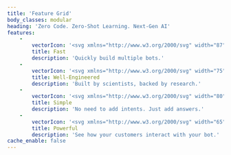 ```yaml
---
title: 'Feature Grid'
body_classes: modular
heading: 'Zero Code. Zero-Shot Learning. Next-Gen AI'
features:
    -
        vectorIcon: '<svg xmlns="http://www.w3.org/2000/svg" width="87" height="58"><g fill="none"><path fill="#E82E31" d="M47.928 31.493l9.7707165-10.9989628 6.0490252 6.8120154c.3667114.4129663.3292144 1.04502-.083752 1.4117314-.3811997.3385029-.9490773.3325914-1.322616.0048698l-.0891154-.0886217L57.698 23.506l-9.7692309 10.9998566L41.162 26.887l-6.4357473 6.8004278c-.3504516.3702446-.9167076.4135361-1.3172249.1193958l-.0964556-.0805709c-.3702446-.3504516-.4135361-.9167076-.1193958-1.3172249l.0805709-.0964556 7.9354441-8.3836255L47.928 31.493z"></path><path fill="currentColor" d="M26.4318182-.00001421v8.66668088h5.0227273c1.6708145 0 3.0227272 1.34430579 3.0227272 3.00000003 0 1.6556942-1.3519127 3-3.0227272 3H20.7272727c-2.7728656 0-5.0227272 2.2372021-5.0227272 5l.0046427.2169924c.1141332 2.6620036 2.3181891 4.7830076 5.0180845 4.7830076L26.431 24.666V32.1l-.0626359.0122991C24.1058356 32.597837 22.4090909 34.6007281 22.4090909 37c0 2.7627979 2.2498617 5 5.0227273 5h8.0454545C37.1480872 42 38.5 43.3443058 38.5 45s-1.3519128 3-3.0227273 3H14.0227273C11.2498617 48 9 50.2372021 9 53s2.2498617 5 5.0227273 5h52.4080909c.5860057 0 1.0760598-.0640346 1.6476867-.3160548C69.2740865 57.1568345 70 56.0203209 70 54.3186667V3.72946667c0-1.47269284-.5297757-2.54055519-1.467391-3.15916237-.6326189-.41738078-1.2943249-.5590312-1.9928673-.56963358L26.4318182-.0000142zM28.431 6.666V1.999l38.0935513.00155556C67.4652687 2.01494861 68 2.3677464 68 3.72946667V54.3186667c0 .916357-.2647536 1.3308639-.7283247 1.5352442C67.0158439 55.9667024 66.7610184 56 66.4308182 56H14.0227273C12.3519128 56 11 54.6556942 11 53s1.3519128-3 3.0227273-3h21.4545454C38.2501383 50 40.5 47.7627979 40.5 45s-2.2498617-5-5.0227273-5h-8.0454545c-1.6708145 0-3.0227273-1.3443058-3.0227273-3s1.3519128-3 3.0227273-3h1V22.6666667h-7.7045455c-1.6708145 0-3.0227272-1.3443058-3.0227272-3s1.3519127-3 3.0227272-3h10.7272728c2.7728655 0 5.0227272-2.2372021 5.0227272-5l-.0046427-.2169925c-.1141332-2.6620036-2.3181891-4.78300753-5.0180845-4.78300753L28.431 6.666zM10 13.25c-1.51836684 0-2.75 1.2314063-2.75 2.75s1.23163316 2.75 2.75 2.75c1.5183668 0 2.75-1.2314063 2.75-2.75s-1.2316332-2.75-2.75-2.75zm0 1.5c.69000155 0 1.25.5598953 1.25 1.25s-.55999845 1.25-1.25 1.25-1.25-.5598953-1.25-1.25.55999845-1.25 1.25-1.25zm-7 29.5C1.48163316 44.25.25 45.4814063.25 47S1.48163316 49.75 3 49.75 5.75 48.5185937 5.75 47 4.51836684 44.25 3 44.25zm0 1.5c.69000155 0 1.25.5598953 1.25 1.25S3.69000155 48.25 3 48.25 1.75 47.6901047 1.75 47s.55999845-1.25 1.25-1.25z"></path><path fill="currentColor" d="M64 5H39.0869565v7.8518519c0 4.2700962-2.8854823 7.2222222-5.6488261 7.2222222H31v15.7037037h2.8492174c4.6712218 0 9.2812174 2.1104851 9.2812174 5.7675741V44H64V5zm-2 2v35H45.13l.0004348-.4546481-.0049954-.2660375c-.1892785-5.0105069-5.726199-7.5015366-11.276222-7.5015366L33 33.777V22.074l.4381304.0000741.2114128-.0038117c3.8027155-.1369646 7.4374133-3.9513744 7.4374133-9.2184105L41.086 7H62z"></path><path fill="#E82E31" d="M55.5 17c1.38125 0 2.5-1.11925 2.5-2.5S56.88125 12 55.5 12 53 13.11925 53 14.5s1.11875 2.5 2.5 2.5zm23.111664 15c2.0300335 0 3.3706244 1.5731087 3.3881709 3.4908508.0170998 1.8689163-1.2281894 3.4036994-3.1833982 3.5039417L78.611664 39H75v-2h3.611664c.8844514 0 1.3963595-.6050262 1.3882546-1.4908508-.0076466-.835741-.4770104-1.4351467-1.2414958-1.5027732L78.611664 34H75v-2h3.611664zM84.5 22c1.38125 0 2.5-1.11925 2.5-2.5S85.88125 17 84.5 17 82 18.11925 82 19.5s1.11875 2.5 2.5 2.5z"></path></g></svg>'
        title: Fast
        description: 'Quickly build multiple bots.'
    -
        vectorIcon: '<svg xmlns="http://www.w3.org/2000/svg" width="75" height="95"><g fill="none" fill-rule="evenodd"><path stroke="currentColor" stroke-linecap="square" stroke-width="2.4" d="M24.9811149 12.6324538c1.5381267-.85723065 3.1670396-1.56256913 4.865788-2.09681065l1.9763445-7.45319301C32.0502127 2.48361079 32.7485676 2 33.3980377 2h8.9371973c.6407406 0 1.3705215.47488135 1.6219293 1.0614995l2.3377431 7.77618216c1.5625692.55344628 3.0587946 1.25529294 4.4764551 2.08633534l6.849116-3.97887721c.5831264-.26013721 1.4194064-.1099909 1.8785748.34917747l6.3183662 6.32011214c.4539307.4539307.6337571 1.3041778.3963165 1.8977795l-4.2547275 7.9158532c.604077 1.3303661 1.1121303 2.7200924 1.5154302 4.1569577l8.4431112 2.2382276C72.5146433 32.0502127 73 32.7485676 73 33.3980377v8.9371973c0 .6407406-.4766272 1.3705215-1.0632454 1.6219293l-8.8254604 2.6537487c-.310768.9480168-.666929 1.8733371-1.0684831 2.7724691l4.5008976 7.7465021c.2601372.5848722.1099909 1.4194064-.3491775 1.8785747l-6.3183663 6.3201122c-.4556765.4539307-1.3059237.6320112-1.8995254.3963164l-7.0062458-3.7676249c-1.4927337.8938944-3.0762535 1.6411341-4.7296088 2.2242605l-2.2888583 7.7534856C43.7005188 72.5233728 42.984705 73 42.335235 73h-8.9371973c-.6424865 0-1.3460791-.4836108-1.5747903-1.0946714l-1.9344432-7.4287505c-1.7895345-.558684-3.4987582-1.3076696-5.1102122-2.2242605l-7.268129 3.9561807c-.5936017.2374407-1.4368652.0680896-1.8960336-.3910788l-6.32011214-6.3183662c-.45393071-.4539307-.61106057-1.2937025-.34044803-1.8873042l4.50264347-7.6714289c-.5045615-1.0667372-.9445251-2.1718839-1.318145-3.3102024l-9.07337643-2.6781912C2.47662724 43.7005188 2 42.984705 2 42.335235v-8.9371973c0-.6424865.4818649-1.3460791 1.09292547-1.5747903l8.68229768-2.2609241c.45916835-1.6324047 1.05451595-3.2037033 1.77382155-4.6981828l-4.26694865-7.8442718c-.23918657-.5936017-.06983549-1.4368653.38933287-1.8960336l6.31836628-6.31836629c.4539307-.45393071 1.2937025-.61106057 1.8873042-.34044803l7.1040155 4.16743302z"></path><path stroke="currentColor" stroke-linecap="square" stroke-width="2.4" d="M38 51c7.7315 0 14-6.2685 14-14s-6.2685-14-14-14-14 6.2685-14 14 6.2685 14 14 14z"></path><path fill="#E82E31" fill-rule="nonzero" d="M37.5 42c2.48625 0 4.5-2.01375 4.5-4.5S39.98625 33 37.5 33 33 35.01375 33 37.5s2.01375 4.5 4.5 4.5z"></path><path stroke="currentColor" stroke-width="1.5" d="M16 85h27v3H16z"></path><path stroke="#E82E31" stroke-linecap="square" stroke-width="2" d="M16 80v13L2 90.1118333v-7.2215z"></path><path stroke="currentColor" stroke-width="2" d="M67.2298373 93H48.7701627C45.3641398 92.8298104 43 89.9844538 43 86.4991136 43 83.0137734 45.3641398 80.1701896 48.7701627 80h18.4596746C70.532018 80.046093 73 82.9393154 73 86.4991136 73 90.0606846 70.532018 92.9521342 67.2298373 93z"></path><path stroke="currentColor" stroke-width="1.5" d="M49 85h18M49 88h18"></path></g></svg>'
        title: Well-Engineered
        description: 'Built by scientists, backed by research.'
    -
        vectorIcon: '<svg xmlns="http://www.w3.org/2000/svg" width="80" height="62"><g fill="none" fill-rule="evenodd"><path fill="#E82E31" d="M76.1173339 20h3.7640188s.1146672 0 .1173339.49995c-.0026667.7983.004 10.08825 0 11.0001C79.9906865 32 79.8813527 32 79.8813527 32h-3.7640188S76 32 76 31.50005v-11.0001C76 20 76.1173339 20 76.1173339 20z"/><path stroke="currentColor" stroke-linecap="square" stroke-width="2" d="M3.94044189 1H73.0408262s2.8919246 0 2.9404419 2.88235294c-.0485173 2.41901471.0602791 40.35294116 0 43.23529416C75.8239545 50 73.0408262 50 73.0408262 50H3.94044189S1 50 1 47.1176471V3.88235294C1 1 3.94044189 1 3.94044189 1z"/><path stroke="currentColor" stroke-width="2" d="M20.4702268 8h47.0472583s1.4378818 0 1.4702268 1.45833333c-.032345 2.32837497.0396961 29.42406247 0 32.08333337C68.8833258 43 67.5174851 43 67.5174851 43H20.4702268S19 43 19 41.5416667V9.45833333C19 8 20.4702268 8 20.4702268 8z"/><path stroke="currentColor" stroke-linecap="square" stroke-width="1.5" d="M9 12.5h1M9 16.5h1M9 35.5h1M9 39.5h1"/><path stroke="#E82E31" stroke-width="2" d="M9 28c1.6569 0 3-1.3431 3-3s-1.3431-3-3-3-3 1.3431-3 3 1.3431 3 3 3z"/><path stroke="#E82E31" stroke-linecap="square" stroke-width="2" d="M17 60.5h3"/><path stroke="currentColor" stroke-linecap="square" stroke-width="2" d="M21 60.5h40"/></g></svg>'
        title: Simple
        description: 'No need to add intents. Just add answers.'
    -
        vectorIcon: '<svg xmlns="http://www.w3.org/2000/svg" width="65" height="64"><g fill="none" fill-rule="evenodd" stroke-linecap="square"><path stroke="currentColor" stroke-width="2" d="M1 1h63v62H1zM1 14.5h63"/><path stroke="currentColor" stroke-width="1.5" d="M7.5 11C6.11933333 11 5 9.87995713 5 8.5S6.11933333 6 7.5 6 10 7.12004287 10 8.5 8.88066667 11 7.5 11zM16.5 11c1.3806667 0 2.5-1.12004287 2.5-2.5S17.8806667 6 16.5 6 14 7.12004287 14 8.5s1.1193333 2.5 2.5 2.5zM26.5116828 6C25.1244414 6 24 7.12004287 24 8.5s1.1244414 2.5 2.5116828 2.5h21.9766344C49.8755586 11 51 9.87995713 51 8.5S49.8755586 6 48.4883172 6H26.5116828z"/><path stroke="#E82E31" stroke-width="1.5" d="M57.5 11c1.3806667 0 2.5-1.12004287 2.5-2.5S58.8806667 6 57.5 6 55 7.12004287 55 8.5s1.1193333 2.5 2.5 2.5zM12 25.5h7"/><path stroke="currentColor" stroke-width="1.5" d="M24 25.5h29"/><path stroke="currentColor" stroke-width="2" d="M12 31.5h41"/><path stroke="#E82E31" stroke-width="2" d="M29 39H13v16h16z"/><path stroke="currentColor" stroke-width="2" d="M52 39H36v16h16z"/></g></svg>'
        title: Powerful
        description: 'See how your customers interact with your bot.'
cache_enable: false
---
```


